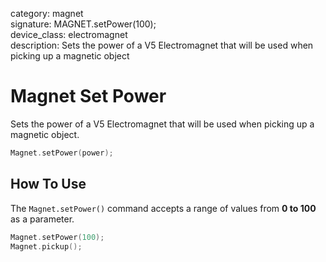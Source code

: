category: magnet  
signature: MAGNET.setPower(100);  
device_class: electromagnet  
description: Sets the power of a V5 Electromagnet that will be used when picking up a magnetic object  

# Magnet Set Power

Sets the power of a V5 Electromagnet that will be used when picking up a magnetic object.

```cpp
Magnet.setPower(power);
```

## How To Use

The `Magnet.setPower()` command accepts a range of values from **0 to 100**  as a parameter.

```cpp
Magnet.setPower(100);
Magnet.pickup();
```

<advanced>
</advanced>






